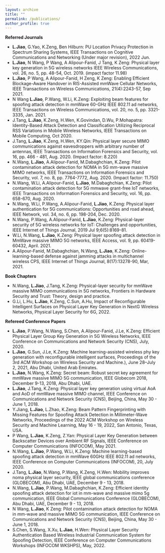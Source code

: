 ```yaml
---
layout: archive
title: ""
permalink: /publications/
author_profile: true
---
```

**Referred Journals**
* **L.Jiao**, G.Yao, K.Zeng, Ben Hilburn: PU Location Privacy Protection in Spectrum Sharing Systems, IEEE Transactions on Cognitive Communications and Networking (Under major revision), 2022 Jun.
* **L.Jiao**, N Wang, P Wang, A Alipour-Fanid, J Tang, K Zeng: Physical layer key generation in 5G wireless networks IEEE Wireless Communications, vol. 26, no. 5, pp. 48-54, Oct. 2019. (impact factor 11.98)
* **L.Jiao**, P Wang, A Alipour-Fanid, H Zeng, K Zeng: Enabling Efficient Blockage-Aware Handover in RIS-Assisted mmWave Cellular Networks, IEEE Transactions on Wireless Communications, 21(4):2243-57, Sep 2021.
* N Wang **L.Jiao**, P.Wang, W.Li, K.Zeng: Exploiting beam features for spoofing attack detection in mmWave 60-GHz IEEE 802.11 ad networks, IEEE Transactions on Wireless Communications, vol. 20, no. 5, pp. 3321-3335, Jan. 2021.
* J.Tang, **L.Jiao**, K.Zeng, H.Wen, K.Govindan, D.Wu, P.Mohapatra: Identity-Based Attack Detection and Classification Utilizing Reciprocal RSS Variations in Mobile Wireless Networks, IEEE Transactions on Mobile Computing, Oct 2020.
* J.Tang, **L.Jiao**, K.Zeng, H.Wen, KY.Qin: Physical layer secure MIMO communications against eavesdroppers with arbitrary number of antennas, IEEE Transactions on Information Forensics and Security, vol. 16, pp. 466 - 481, Aug. 2020. (Impact factor: 8.220)
* N.Wang, **L.Jiao**, A.Alipour-Fanid, M.Dabaghchian, K.Zeng: Pilot contamination attack detection for NOMA in 5G mm-wave massive MIMO networks, IEEE Transactions on Information Forensics and Security, vol. 7, no. 8, pp. 7764-7772, Aug. 2020. (Impact factor: 11.750)
* N.Wang, W.Li, A.Alipour-Fanid, **L.Jiao**, M.Dabaghchian, K.Zeng: Pilot contamination attack detection for 5G mmwave grant-free IoT networks, IEEE Transactions on Information Forensics and Security, vol. 16, pp. 658-670, Aug. 2020.
* N.Wang, W.Li, P.Wang, A.Alipour-Fanid, **L.Jiao**, K.Zeng: Physical layer authentication for 5G communications: Opportunities and road ahead, IEEE Network, vol. 34, no. 6, pp. 198-204, Dec. 2020.
* N.Wang, P.Wang, A.Alipour-Fanid, **L.Jiao**, K.Zeng: Physical-layer security of 5G wireless networks for IoT: Challenges and opportunities, IEEE Internet of Things Journal, 2019 Jul 9;6(5):8169-81.
* W.Li, N.Wang, **L.Jiao**, K.Zeng: Physical layer spoofing attack detection in MmWave massive MIMO 5G networks, IEEE Access, vol. 9, pp. 60419-60432, April. 2021.
* A.Alipour-Fanid, M.Dabaghchian, N.Wang, **L.Jiao**, K.Zeng: Online-learning-based defense against jamming attacks in multichannel wireless CPS, IEEE Internet of Things Journal, 8(17):13278-90, Mar, 2021.

**Book Chapters**
* N.Wang, **L.Jiao**, J.Tang, K.Zeng: Physical-layer security for mmWave massive MIMO communications in 5G networks, Frontiers in Hardware Security and Trust: Theory, design and practice.
* G.Li, L.Hu, **L.Jiao**, K.Zeng, C.Sun, A.Hu, Impact of Reconfigurable Intelligent Surfaces on Physical Layer Key Generation in NextG Wireless Networks, Physical Layer Security for 6G, 2022.

**Refereed Conference Papers**
* **L.Jiao**, P.Wang, N.Wang, S.Chen, A.Alipour-Fanid, J.Le, K.Zeng: Efficient Physical Layer Group Key Generation in 5G Wireless Networks, IEEE Conference on Communications and Network Security (CNS), July, 2020.
* **L.Jiao**, G.Sun, J.Le, K.Zeng: Machine learning-assisted wireless phy key generation with reconfigurable intelligent surfaces, Proceedings of the 3rd ACM Workshop on Wireless Security and Machine.), June 28–July 2, 2021, Abu Dhabi, United Arab Emirates.
* **L.Jiao**, N.Wang, K.Zeng: Secret beam: Robust secret key agreement for mmWave massive MIMO 5G communication, IEEE Globecom 2018, December 9-13, 2018, Abu Dhabi, UAE.
* **L.Jiao**, J.Tang, K.Zeng: Physical layer key generation using virtual AoA and AoD of mmWave massive MIMO channel, IEEE Conference on Communications and Network Security (CNS), Beijing, China, May 30 - June 1, 2018.
* Y.Jiang, **L.Jiao**, L.Zhao, K.Zeng: Beam Pattern Fingerprinting with Missing Features for Spoofing Attack Detection in Millimeter-Wave Networks, Proceedings of the 2022 ACM Workshop on Wireless Security and Machine Learning, May 16 - 19, 2022, San Antonio, Texas, USA.
* P Wang, **L.Jiao**, K.Zeng, Z.Yan: Physical Layer Key Generation between Backscatter Devices over Ambient RF Signals, IEEE Conference on Computer Communications (INFOCOM), May 2021.
* N.Wang, **L.Jiao**, P.Wang, W.Li, K.Zeng: Machine learning-based spoofing attack detection in mmWave 60GHz IEEE 802.11 ad networks, IEEE Conference on Computer Communications (INFOCOM), 20, July 2020.
* J.Tang, **L.Jiao**, N.Wang, P.Wang, K.Zeng, H.Wen: Mobility improves noma physical layer security, IEEE global communications conference (GLOBECOM), Abu Dhabi, UAE, December 9 - 13, 2018.
* N.Wang, **L.Jiao**, P.Wang, M.Dabaghchian, K.Zeng: Efficient identity spoofing attack detection for iot in mm-wave and massive mimo 5g communication, IEEE Global Communications Conference (GLOBECOM), Abu Dhabi, UAE, December 9 - 13, 2018.
* N Wang, **L.Jiao**, K Zeng: Pilot contamination attack detection for NOMA in mm-wave and massive MIMO 5G communication, IEEE Conference on Communications and Network Security (CNS), Beijing, China, May 30 - June 1, 2018.
* S.Chen, S.Wang, X.Xu, **L.Jiao**, H.Wen: Physical Layer Security Authentication Based Wireless Industrial Communication System for Spoofing Detection, IEEE Conference on Computer Communications Workshops (INFOCOM WKSHPS), May, 2022.
